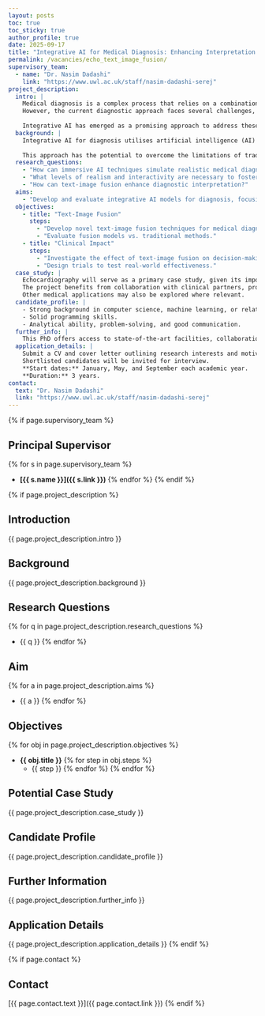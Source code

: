 ```yaml
---
layout: posts
toc: true
toc_sticky: true
author_profile: true
date: 2025-09-17
title: "Integrative AI for Medical Diagnosis: Enhancing Interpretation through Text-Image Fusion"
permalink: /vacancies/echo_text_image_fusion/
supervisory_team:
  - name: "Dr. Nasim Dadashi"
    link: "https://www.uwl.ac.uk/staff/nasim-dadashi-serej"
project_description:
  intro: |
    Medical diagnosis is a complex process that relies on a combination of clinical expertise, diagnostic tests, and patient information. 
    However, the current diagnostic approach faces several challenges, including variability in interpretations, limitations of traditional methods, and the increasing volume of medical data.
    
    Integrative AI has emerged as a promising approach to address these challenges and revolutionise the way diseases are diagnosed and treated.
  background: |
    Integrative AI for diagnosis utilises artificial intelligence (AI) to combine information from multiple sources, including text, images, and electronic health records (EHRs), to provide a more comprehensive and accurate diagnosis. 
    
    This approach has the potential to overcome the limitations of traditional methods and improve patient care.
  research_questions:
    - "How can immersive AI techniques simulate realistic medical diagnostic environments?"
    - "What levels of realism and interactivity are necessary to foster clinical competence?"
    - "How can text-image fusion enhance diagnostic interpretation?"
  aims:
    - "Develop and evaluate integrative AI models for diagnosis, focusing on text-image fusion."
  objectives:
    - title: "Text-Image Fusion"
      steps:
        - "Develop novel text-image fusion techniques for medical diagnosis."
        - "Evaluate fusion models vs. traditional methods."
    - title: "Clinical Impact"
      steps:
        - "Investigate the effect of text-image fusion on decision-making and outcomes."
        - "Design trials to test real-world effectiveness."
  case_study: |
    Echocardiography will serve as a primary case study, given its importance in diagnosing heart conditions. 
    The project benefits from collaboration with clinical partners, providing expertise and access to extensive patient datasets. 
    Other medical applications may also be explored where relevant.
  candidate_profile: |
    - Strong background in computer science, machine learning, or related field.  
    - Solid programming skills.  
    - Analytical ability, problem-solving, and good communication.  
  further_info: |
    This PhD offers access to state-of-the-art facilities, collaboration opportunities with leading researchers, a stipend, and support for publications and conferences.
  application_details: |
    Submit a CV and cover letter outlining research interests and motivation.  
    Shortlisted candidates will be invited for interview.  
    **Start dates:** January, May, and September each academic year.  
    **Duration:** 3 years.
contact:
  text: "Dr. Nasim Dadashi"
  link: "https://www.uwl.ac.uk/staff/nasim-dadashi-serej"
---
```

{% if page.supervisory_team %}
## Principal Supervisor
{% for s in page.supervisory_team %}
- **[{{ s.name }}]({{ s.link }})**
{% endfor %}
{% endif %}

{% if page.project_description %}
## Introduction
{{ page.project_description.intro }}

## Background
{{ page.project_description.background }}

## Research Questions
{% for q in page.project_description.research_questions %}
- {{ q }}
{% endfor %}

## Aim
{% for a in page.project_description.aims %}
- {{ a }}
{% endfor %}

## Objectives
{% for obj in page.project_description.objectives %}
- **{{ obj.title }}**
  {% for step in obj.steps %}
  - {{ step }}
  {% endfor %}
{% endfor %}

## Potential Case Study
{{ page.project_description.case_study }}

## Candidate Profile
{{ page.project_description.candidate_profile }}

## Further Information
{{ page.project_description.further_info }}

## Application Details
{{ page.project_description.application_details }}
{% endif %}

{% if page.contact %}
## Contact
[{{ page.contact.text }}]({{ page.contact.link }})
{% endif %}
